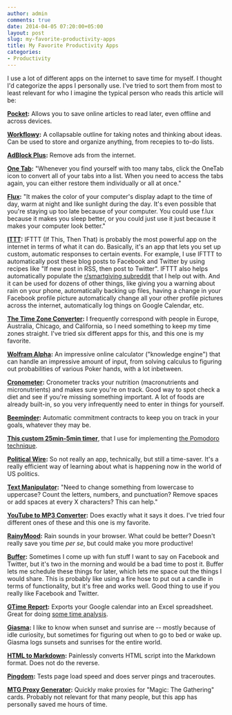 ```yaml
---
author: admin
comments: true
date: 2014-04-05 07:20:00+05:00
layout: post
slug: my-favorite-productivity-apps
title: My Favorite Productivity Apps
categories:
- Productivity
---
```


I use a lot of different apps on the internet to save time for myself.  I thought I'd categorize the apps I personally use.  I've tried to sort them from most to least relevant for who I imagine the typical person who reads this article will be:

**[Pocket](http://getpocket.com/):** Allows you to save online articles to read later, even offline and across devices.

**[Workflowy](https://workflowy.com/):** A collapsable outline for taking notes and thinking about ideas.  Can be used to store and organize anything, from recepies to to-do lists.

**[AdBlock Plus](https://adblockplus.org/en/chrome):** Remove ads from the internet.

**[One Tab](http://www.one-tab.com/):** "Whenever you find yourself with too many tabs, click the OneTab icon to convert all of your tabs into a list. When you need to access the tabs again, you can either restore them individually or all at once."<!-- more -->

**[Flux](http://justgetflux.com/):** "It makes the color of your computer's display adapt to the time of day, warm at night and like sunlight during the day.  It's even possible that you're staying up too late because of your computer. You could use f.lux because it makes you sleep better, or you could just use it just because it makes your computer look better."

**[ITTT](https://ifttt.com):** IFTTT (If This, Then That) is probably the most powerful app on the internet in terms of what it can do.  Basically, it's an app that lets you set up custom, automatic responses to certain events.  For example, I use IFTTT to automatically post these blog posts to Facebook and Twitter by using recipes like "If new post in RSS, then post to Twitter".  IFTTT also helps automatically populate the [r/smartgiving subreddit](http://www.reddit.com/r/smartgiving) that I help out with.  And it can be used for dozens of other things, like giving you a warning about rain on your phone, automatically backing up files, having a change in your Facebook profile picture automatically change all your other profile pictures across the internet, automatically log things on Google Calendar, etc.

**[The Time Zone Converter](http://www.thetimezoneconverter.com/):** I frequently correspond with people in Europe, Australia, Chicago, and California, so I need something to keep my time zones straight.  I've tried six different apps for this, and this one is my favorite.

**[Wolfram Alpha](https://www.wolframalpha.com/):** An impressive online calculator ("knowledge engine") that can handle an impressive amount of input, from solving calculus to figuring out probabilities of various Poker hands, with a lot inbetween.

**[Cronometer](https://cronometer.com/):** Cronometer tracks your nutrition (macronutrients and micronutrients) and makes sure you're on track.  Good way to spot check a diet and see if you're missing something important.  A lot of foods are already built-in, so you very infrequently need to enter in things for yourself.

**[Beeminder](https://www.beeminder.com/):** Automatic commitment contracts to keep you on track in your goals, whatever they may be.

**[This custom 25min-5min timer](http://www.online-stopwatch.com/full-screen-interval-timer/?c=vxv55r3380)**, that I use for implementing [the Pomodoro technique](http://pomodorotechnique.com/).

**[Political Wire](http://politicalwire.com/):** So not really an app, technically, but still a time-saver.  It's a really efficient way of learning about what is happening now in the world of US politics.

**[Text Manipulator](http://rumkin.com/tools/cipher/manipulate.php):** "Need to change something from lowercase to uppercase? Count the letters, numbers, and punctuation? Remove spaces or add spaces at every X characters? This can help."

**[YouTube to MP3 Converter](http://www.video2mp3.net/):** Does exactly what it says it does.  I've tried four different ones of these and this one is my favorite.

**[RainyMood](http://www.rainymood.com/):** Rain sounds in your browser.  What could be better?  Doesn't really save you time _per se_, but could make you more productive!

**[Buffer](https://bufferapp.com):** Sometimes I come up with fun stuff I want to say on Facebook and Twitter, but it's two in the morning and would be a bad time to post it.  Buffer lets me schedule these things for later, which lets me space out the things I would share.  This is probably like using a fire hose to put out a candle in terms of functionality, but it's free and works well.  Good thing to use if you really like Facebook and Twitter.

**[GTime Report](https://beta.gtimereport.com/):** Exports your Google calendar into an Excel spreadsheet.  Great for doing [some time analysis](http://everydayutilitarian.com/essays/personal-review-for-december-2013-february-2014/#title).

**[Giasma](http://www.gaisma.com/en/):** I like to know when sunset and sunrise are -- mostly because of idle curiosity, but sometimes for figuring out when to go to bed or wake up.  Giasma logs sunsets and sunrises for the entire world.

**[HTML to Markdown](http://domchristie.github.io/to-markdown/):** Painlessly converts HTML script into the Markdown format.  Does not do the reverse.

**[Pingdom](http://tools.pingdom.com/fpt/):** Tests page load speed and does server pings and traceroutes.

**[MTG Proxy Generator](http://magic.bluebones.net/proxies/):** Quickly make proxies for "Magic: The Gathering" cards.  Probably not relevant for that many people, but this app has personally saved me hours of time.
